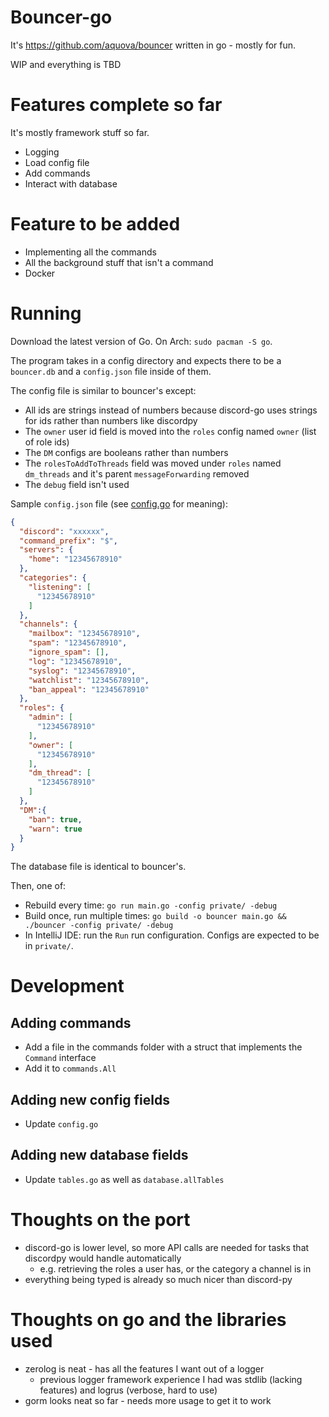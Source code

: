 # Bouncer-go

It's https://github.com/aquova/bouncer written in go - mostly for fun.

WIP and everything is TBD

# Features complete so far

It's mostly framework stuff so far.

- Logging
- Load config file
- Add commands
- Interact with database

# Feature to be added

- Implementing all the commands
- All the background stuff that isn't a command
- Docker

# Running

Download the latest version of Go. On Arch: `sudo pacman -S go`.

The program takes in a config directory and expects there to be a `bouncer.db` and a `config.json` file inside of them.

The config file is similar to bouncer's except:
 - All ids are strings instead of numbers because discord-go uses strings for ids rather than numbers like discordpy
 - The `owner` user id field is moved into the `roles` config named `owner` (list of role ids)
 - The `DM` configs are booleans rather than numbers
 - The `rolesToAddToThreads` field was moved under `roles` named `dm_threads` and it's parent `messageForwarding` removed
 - The `debug` field isn't used

Sample `config.json` file (see [config.go](lib/config.go) for meaning):
```json
{
  "discord": "xxxxxx",
  "command_prefix": "$",
  "servers": {
    "home": "12345678910"
  },
  "categories": {
    "listening": [
      "12345678910"
    ]
  },
  "channels": {
    "mailbox": "12345678910",
    "spam": "12345678910",
    "ignore_spam": [],
    "log": "12345678910",
    "syslog": "12345678910",
    "watchlist": "12345678910",
    "ban_appeal": "12345678910"
  },
  "roles": {
    "admin": [
      "12345678910"
    ],
    "owner": [
      "12345678910"
    ],
    "dm_thread": [
      "12345678910"
    ]
  },
  "DM":{
    "ban": true,
    "warn": true
  }
}
```

The database file is identical to bouncer's.

Then, one of:
 - Rebuild every time: `go run main.go -config private/ -debug`
 - Build once, run multiple times: `go build -o bouncer main.go && ./bouncer -config private/ -debug`
 - In IntelliJ IDE: run the `Run` run configuration. Configs are expected to be in `private/`.

# Development

## Adding commands
- Add a file in the commands folder with a struct that implements the `Command` interface
- Add it to `commands.All`

## Adding new config fields
- Update `config.go`

## Adding new database fields
- Update `tables.go` as well as `database.allTables`

# Thoughts on the port

- discord-go is lower level, so more API calls are needed for tasks that discordpy would handle automatically
  - e.g. retrieving the roles a user has, or the category a channel is in
- everything being typed is already so much nicer than discord-py

# Thoughts on go and the libraries used
- zerolog is neat - has all the features I want out of a logger
  - previous logger framework experience I had was stdlib (lacking features) and logrus (verbose, hard to use)
- gorm looks neat so far - needs more usage to get it to work
